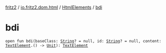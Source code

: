 [fritz2](../../index.md) / [io.fritz2.dom.html](../index.md) / [HtmlElements](index.md) / [bdi](./bdi.md)

# bdi

`open fun bdi(baseClass: `[`String`](https://kotlinlang.org/api/latest/jvm/stdlib/kotlin/-string/index.html)`? = null, id: `[`String`](https://kotlinlang.org/api/latest/jvm/stdlib/kotlin/-string/index.html)`? = null, content: `[`TextElement`](../-text-element/index.md)`.() -> `[`Unit`](https://kotlinlang.org/api/latest/jvm/stdlib/kotlin/-unit/index.html)`): `[`TextElement`](../-text-element/index.md)
